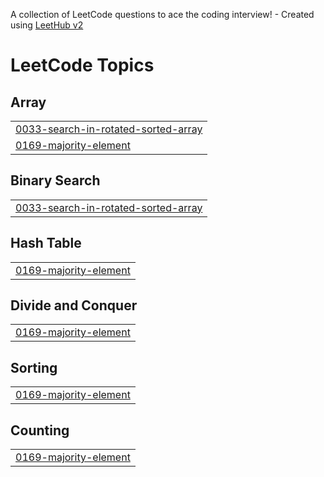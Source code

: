 A collection of LeetCode questions to ace the coding interview! - Created using [LeetHub v2](https://github.com/arunbhardwaj/LeetHub-2.0)
<!---LeetCode Topics Start-->
# LeetCode Topics
## Array
|  |
| ------- |
| [0033-search-in-rotated-sorted-array](https://github.com/AkshayAnil1080/DSA/tree/master/0033-search-in-rotated-sorted-array) |
| [0169-majority-element](https://github.com/AkshayAnil1080/DSA/tree/master/0169-majority-element) |
## Binary Search
|  |
| ------- |
| [0033-search-in-rotated-sorted-array](https://github.com/AkshayAnil1080/DSA/tree/master/0033-search-in-rotated-sorted-array) |
## Hash Table
|  |
| ------- |
| [0169-majority-element](https://github.com/AkshayAnil1080/DSA/tree/master/0169-majority-element) |
## Divide and Conquer
|  |
| ------- |
| [0169-majority-element](https://github.com/AkshayAnil1080/DSA/tree/master/0169-majority-element) |
## Sorting
|  |
| ------- |
| [0169-majority-element](https://github.com/AkshayAnil1080/DSA/tree/master/0169-majority-element) |
## Counting
|  |
| ------- |
| [0169-majority-element](https://github.com/AkshayAnil1080/DSA/tree/master/0169-majority-element) |
<!---LeetCode Topics End-->